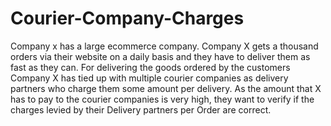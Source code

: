 # Courier-Company-Charges
Company x has a large ecommerce company. Company X gets a thousand orders via their website on a daily basis and they have to deliver them as fast as they can. For delivering the goods ordered by the customers
Company X has tied up with multiple courier companies as delivery partners who charge them some amount per delivery. 
As the amount that X has to pay to the courier companies is very high, they want to verify if the charges levied by their Delivery partners per Order are correct.
